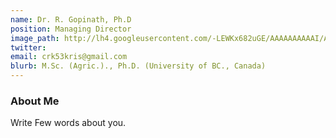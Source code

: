 ```yaml
---
name: Dr. R. Gopinath, Ph.D
position: Managing Director
image_path: http://lh4.googleusercontent.com/-LEWKx682uGE/AAAAAAAAAAI/AAAAAAAAADE/pRnaXIsGMj8/s80-c/photo.jpg
twitter:
email: crk53kris@gmail.com
blurb: M.Sc. (Agric.)., Ph.D. (University of BC., Canada)
---
```


### About Me
Write Few words about you.
